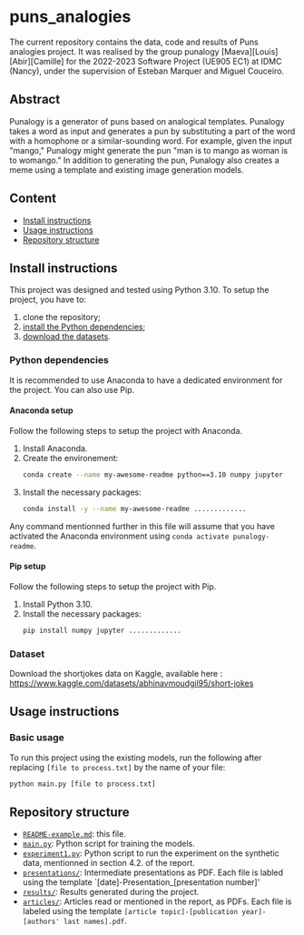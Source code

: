 # puns_analogies
The current repository contains the data, code and results of Puns analogies project.
It was realised by the group punalogy [Maeva][Louis][Abir][Camille] for the 2022-2023 Software Project (UE905 EC1) at IDMC (Nancy), under the supervision of Esteban Marquer and Miguel Couceiro.

## Abstract
Punalogy is a generator of puns based on analogical templates. Punalogy takes a word as input and generates a pun by substituting a part of the word with a homophone or a similar-sounding word. For example, given the input "mango," Punalogy might generate the pun "man is to mango as woman is to womango." In addition to generating the pun, Punalogy also creates a meme using a template and existing image generation models.

## Content
- [Install instructions](#install-instructions)
- [Usage instructions](#usage-instruction)
- [Repository structure](#repository-structure)

## Install instructions

This project was designed and tested using Python 3.10.
To setup the project, you have to:
1. clone the repository;
2. [install the Python dependencies](#python-dependencies);
3. [download the datasets](#).

### Python dependencies
It is recommended to use Anaconda to have a dedicated environment for the project.
You can also use Pip.

#### Anaconda setup
Follow the following steps to setup the project with Anaconda.
1. Install Anaconda.
2. Create the environement:
    ```bash
    conda create --name my-awesome-readme python==3.10 numpy jupyter
    ```
3. Install the necessary packages:
    ```bash
    conda install -y --name my-awesome-readme .............
    ```

Any command mentionned further in this file will assume that you have activated the Anaconda environment using `conda activate punalogy-readme`.

#### Pip setup
Follow the following steps to setup the project with Pip.
1. Install Python 3.10.
2. Install the necessary packages:
    ```bash
    pip install numpy jupyter .............
    ```

### Dataset
Download the shortjokes data on Kaggle, available here : https://www.kaggle.com/datasets/abhinavmoudgil95/short-jokes

## Usage instructions
### Basic usage
To run this project using the existing models, run the following after replacing `[file to process.txt]` by the name of your file:
```bash
python main.py [file to process.txt]
```

## Repository structure
- [`README-example.md`](/README-example.md): this file.
- [`main.py`](/main.py): Python script for training the models.
- [`experiment1.py`](/experiment1.py): Python script to run the experiment on the synthetic data, mentionned in section 4.2. of the report.
- [`presentations/`](/presentations/): Intermediate presentations as PDF. Each file is labled using the template `[date]-Presentation_[presentation number]'
- [`results/`](/results/): Results generated during the project.
- [`articles/`](/articles/): Articles read or mentioned in the report, as PDFs. Each file is labeled using the template `[article topic]-[publication year]-[authors' last names].pdf`.
